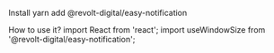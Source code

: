 Install
yarn add @revolt-digital/easy-notification

How to use it?
import React from 'react';
import useWindowSize from '@revolt-digital/easy-notification';
